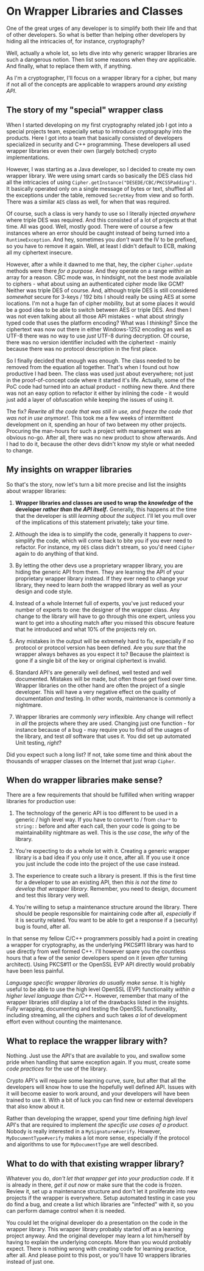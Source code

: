 # On Wrapper Libraries and Classes

One of the great urges of any developer  is to simplify both their life and that of other developers. So what is better than helping other developers by hiding all the intricacies of, for instance, cryptography?

Well, actually a whole lot, so lets dive into why generic wrapper libraries are such a dangerous notion. Then list some reasons when they *are* applicable. And finally, what to replace them with, if anything.

As I'm a cryptographer, I'll focus on a wrapper library for a cipher, but many if not all of the concepts are applicable to wrappers around *any existing API*.

## The story of my "special" wrapper class

When I started developing on my first cryptography related job I got into a special projects team, especially setup to introduce cryptography into the products. Here I got into a team that basically consisted of developers specialized in security and C++ programming. These developers all used wrapper libraries or even their own (largely botched) crypto implementations.

However, I was starting as a Java developer, so I decided to create my own wrapper library. We were using smart cards so basically the DES class hid all the intricacies of using `Cipher.getInstance("DESEDE/CBC/PKCS5Padding")`. It basically operated only on a single message of bytes or text, shuffled all the exceptions under the table, removed `SecretKey` from view and so forth. There was a similar `AES` class as well, for when that was required.

Of course, such a class is very handy to use so I literally injected *anywhere* where triple DES was required. And this consisted of a lot of projects at that time. All was good. Well, mostly good. There were of course a few instances where an error should be caught instead of being turned into a `RuntimeException`. And hey, sometimes you *don't* want the IV to be prefixed, so you have to remove it again. Well, at least I didn't default to ECB, making all my ciphertext insecure.

However, after a while it dawned to me that, hey, the cipher `Cipher.update` methods were there *for a purpose*. And they operate on a range *within* an array for a reason. CBC mode was, in hindsight, not the best mode available to ciphers - what about using an authenticated cipher mode like GCM? Neither was triple DES of course. And, although triple DES is still considered *somewhat* secure for 3-keys / 192 bits I should really be using AES at some locations. I'm not a huge fan of cipher mobility, but at some places it would be a good idea to be able to switch between AES or triple DES. And then I was not even talking about all those API mistakes - what about stringly typed code that uses the platform encoding? What was I *thinking*? Since the ciphertext was now out there in either Windows-1252 encoding as well as UTF-8 there was no way to use *just* UTF-8 during decryption. Of course, there was no version identifier included with the ciphertext - mainly because there was no protocol description in the first place.

So I finally decided that enough was enough. The class needed to be removed from the equation all together. That's when I found out how productive I had been. The class was used just about everywhere; not just in the proof-of-concept code where it started it's life. Actually, some of the PoC code had turned into an actual product - nothing new there. And there was not an easy option to refactor it either by inlining the code - it would just add a layer of obfuscation while keeping the issues of using it.

The fix? *Rewrite all the code that was still in use, and freeze the code that was not in use anymore!*. This took me a few weeks of intermittent development on it, spending an hour of two between my other projects. Procuring the man-hours for such a project with management was an obvious no-go. After all, there was no new product to show afterwards. And I had to do it, because the other devs didn't know my style or what needed to change.

## My insights on wrapper libraries

So that's the story, now let's turn a bit more precise and list the insights about wrapper libraries:

 1. **Wrapper libraries and classes are used to wrap the *knowledge* of the developer *rather than the API itself*.** Generally, this happens at the time that the developer is still *learning about the subject*. I'll let you mull over of the implications of this statement privately; take your time.

 2. Although the idea is to simplify the code, generally it happens to *over*-simplify the code, which will come back to bite you if you ever need to refactor. For instance, my `DES` class didn't stream, so you'd need `Cipher` again to do anything of that kind.

 3. By letting the other devs use a proprietary wrapper library, you are hiding the generic API from them. They are learning the API  of your proprietary wrapper library instead. If they ever need to change your library, they need to learn *both* the wrapped library as well as your design and code style.

 4. Instead of a whole Internet full of experts, you've just reduced your number of experts to one: the designer of the wrapper class. Any change to the library will have to go through this one expert, unless you want to get into a shouting match after you missed this obscure feature that he introduced and what 10% of the projects rely on.

 5. Any mistakes in the output will be extremely hard to fix, especially if no protocol or protocol version has been defined. Are you *sure* that the wrapper always behaves as you expect it to? Because the plaintext is gone if a single bit of the key or original ciphertext is invalid.

 6. Standard API's are generally well defined, well tested and well documented. Mistakes will be made, but often those get fixed over time. Wrapper libraries on the other hand are often the project of a single developer. This will have a very negative effect on the quality of documentation *and* testing. In other words, maintenance is commonly a nightmare.

 7. Wrapper libraries are commonly *very* inflexible. Any change will reflect in *all* the projects where they are used. Changing just one function - for instance because of a bug - may require you to find *all* the usages of the library, and test *all* software that uses it. You did set up automated Unit testing, *right*?

Did you expect such a long list? If not, take some time and think about the thousands of wrapper classes on the Internet that just wrap `Cipher`.

## When do wrapper libraries make sense?

There are a few  requirements that should be fulfilled when writing wrapper libraries for production use:

 1. The technology of the generic API is too different to be used in a generic / high level way. If you have to convert to / from `char*` to `string::` before and after each call, then your code is going to be maintainability nightmare as well. This is the *use case*, the *why* of the library.

 2. You're expecting to do a whole lot with it. Creating a generic wrapper library is a bad idea if you only use it once, after all. If you use it once you just include the code into the project of the use case instead.

 3. The experience to create such a library is present. If this is the first time for a developer to use an existing API, then *this is not the time to develop that wrapper library*. Remember, you need to design, document and test this library very well.

 4. You're willing to setup a maintenance structure around the library. There should be people responsible for maintaining code after all, *especially* if it is security related. You want to be able to get a response if a (security) bug is found, after all.

In that sense my fellow C/C++ programmers possibly had a point in creating a wrapper for cryptography, as the underlying PKCS#11 library was hard to use directly from well formed C++. I'll however spare you the countless hours that a few of the senior developers spend on it (even *after* turning architect). Using PKCS#11 or the OpenSSL EVP API directly would probably have been less painful.

*Language specific wrapper libraries do usually make sense*. It is highly useful to be able to use the high level OpenSSL (EVP) functionality *within a higher level language than C/C++*. However, remember that many of the wrapper libraries *still* display a lot of the drawbacks listed in the insights. Fully wrapping, documenting and testing the OpenSSL functionality, including streaming, all the ciphers and such takes *a lot* of development effort even without counting the maintenance.

## What to replace the wrapper library with?

Nothing. Just use the API's that are available to you, and swallow some pride when handling that same exception again. If you must, create some *code practices* for the use of the library.

Crypto API's will require some learning curve, sure, but after that all the developers will know how to use the hopefully well defined API. Issues with it will become easier to work around, and your developers will have been trained to use it. With a bit of luck you can find new or external developers that also know about it.

Rather than developing the wrapper, spend your time defining *high level* API's that are required to implement *the specific use cases of a product*. Nobody is really interested in a `MySignature#verify`. However, `MyDocumentType#verify` makes a lot more sense, especially if the protocol and algorithms to use for  `MyDocumentType` are well described.

## What to do with that existing wrapper library?

Whatever you do, *don't let that wrapper get into your production code*. If it is already in there, *get it out now* or make sure that the code is frozen. Review it, set up a maintenance structure and don't let it proliferate into new projects if the wrapper is everywhere. Setup automated testing in case you do find a bug, and create a list which libraries are "infected" with it, so you can perform damage control when it is needed.

You could let the original developer do a presentation on the code in the wrapper library. This wrapper library probably started off as a learning project anyway. And the original developer may learn a lot him/herself by having to explain the underlying concepts. More than you would probably expect. There is nothing wrong with creating code for learning practice, after all. And please point to this post, or you'll have 10 wrappers libraries instead of just one.
